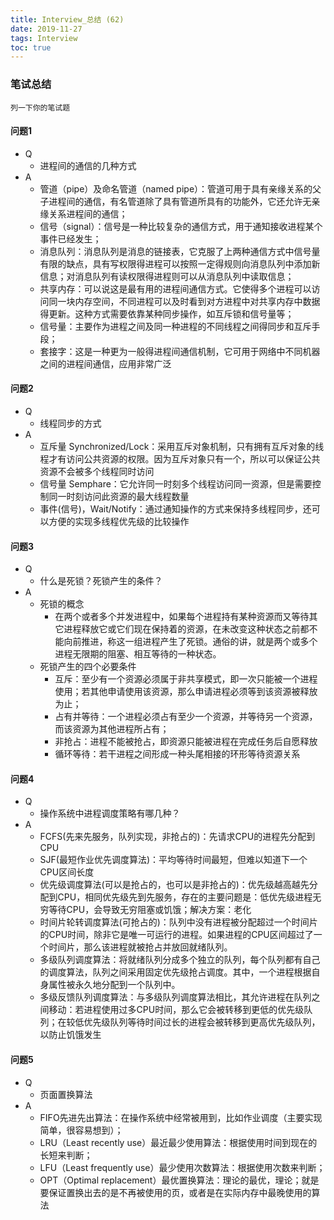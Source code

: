 ```yaml
---
title: Interview_总结 (62)
date: 2019-11-27
tags: Interview
toc: true
---
```


### 笔试总结
    列一下你的笔试题 

<!-- more -->

#### 问题1
- Q
    * 进程间的通信的几种方式
- A
    * 管道（pipe）及命名管道（named pipe）：管道可用于具有亲缘关系的父子进程间的通信，有名管道除了具有管道所具有的功能外，它还允许无亲缘关系进程间的通信；
    * 信号（signal）：信号是一种比较复杂的通信方式，用于通知接收进程某个事件已经发生；
    * 消息队列：消息队列是消息的链接表，它克服了上两种通信方式中信号量有限的缺点，具有写权限得进程可以按照一定得规则向消息队列中添加新信息；对消息队列有读权限得进程则可以从消息队列中读取信息；
    * 共享内存：可以说这是最有用的进程间通信方式。它使得多个进程可以访问同一块内存空间，不同进程可以及时看到对方进程中对共享内存中数据得更新。这种方式需要依靠某种同步操作，如互斥锁和信号量等；
    * 信号量：主要作为进程之间及同一种进程的不同线程之间得同步和互斥手段；
    * 套接字：这是一种更为一般得进程间通信机制，它可用于网络中不同机器之间的进程间通信，应用非常广泛

#### 问题2
- Q
    * 线程同步的方式
- A
    * 互斥量 Synchronized/Lock：采用互斥对象机制，只有拥有互斥对象的线程才有访问公共资源的权限。因为互斥对象只有一个，所以可以保证公共资源不会被多个线程同时访问
    * 信号量 Semphare：它允许同一时刻多个线程访问同一资源，但是需要控制同一时刻访问此资源的最大线程数量
    * 事件(信号)，Wait/Notify：通过通知操作的方式来保持多线程同步，还可以方便的实现多线程优先级的比较操作

#### 问题3
- Q
    * 什么是死锁？死锁产生的条件？
- A
    * 死锁的概念
        * 在两个或者多个并发进程中，如果每个进程持有某种资源而又等待其它进程释放它或它们现在保持着的资源，在未改变这种状态之前都不能向前推进，称这一组进程产生了死锁。通俗的讲，就是两个或多个进程无限期的阻塞、相互等待的一种状态。
    * 死锁产生的四个必要条件
        * 互斥：至少有一个资源必须属于非共享模式，即一次只能被一个进程使用；若其他申请使用该资源，那么申请进程必须等到该资源被释放为止；
        * 占有并等待：一个进程必须占有至少一个资源，并等待另一个资源，而该资源为其他进程所占有；
        * 非抢占：进程不能被抢占，即资源只能被进程在完成任务后自愿释放
        * 循环等待：若干进程之间形成一种头尾相接的环形等待资源关系

#### 问题4
- Q
    * 操作系统中进程调度策略有哪几种？
- A
    * FCFS(先来先服务，队列实现，非抢占的)：先请求CPU的进程先分配到CPU
    * SJF(最短作业优先调度算法)：平均等待时间最短，但难以知道下一个CPU区间长度
    * 优先级调度算法(可以是抢占的，也可以是非抢占的)：优先级越高越先分配到CPU，相同优先级先到先服务，存在的主要问题是：低优先级进程无穷等待CPU，会导致无穷阻塞或饥饿；解决方案：老化
    * 时间片轮转调度算法(可抢占的)：队列中没有进程被分配超过一个时间片的CPU时间，除非它是唯一可运行的进程。如果进程的CPU区间超过了一个时间片，那么该进程就被抢占并放回就绪队列。
    * 多级队列调度算法：将就绪队列分成多个独立的队列，每个队列都有自己的调度算法，队列之间采用固定优先级抢占调度。其中，一个进程根据自身属性被永久地分配到一个队列中。
    * 多级反馈队列调度算法：与多级队列调度算法相比，其允许进程在队列之间移动：若进程使用过多CPU时间，那么它会被转移到更低的优先级队列；在较低优先级队列等待时间过长的进程会被转移到更高优先级队列，以防止饥饿发生

#### 问题5
- Q
    * 页面置换算法
- A
    * FIFO先进先出算法：在操作系统中经常被用到，比如作业调度（主要实现简单，很容易想到）；
    * LRU（Least recently use）最近最少使用算法：根据使用时间到现在的长短来判断；
    * LFU（Least frequently use）最少使用次数算法：根据使用次数来判断；
    * OPT（Optimal replacement）最优置换算法：理论的最优，理论；就是要保证置换出去的是不再被使用的页，或者是在实际内存中最晚使用的算法


